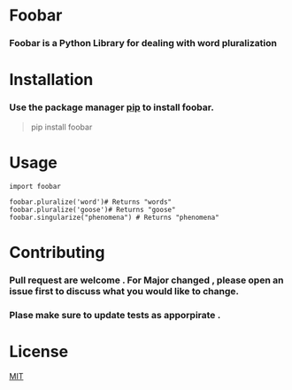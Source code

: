 # Foobar
### Foobar is a Python Library for dealing with word pluralization



# Installation

### Use the package manager [pip]() to install foobar.

> pip install foobar

# Usage

```
import foobar

foobar.pluralize('word')# Returns "words"
foobar.pluralize('goose')# Returns "goose"
foobar.singularize("phenomena") # Returns "phenomena"
```

# Contributing 

###  Pull request are welcome . For Major changed , please open an issue first to discuss what you would like to change.

### Plase make sure to update   tests as apporpirate .


# License 
[MIT]()
